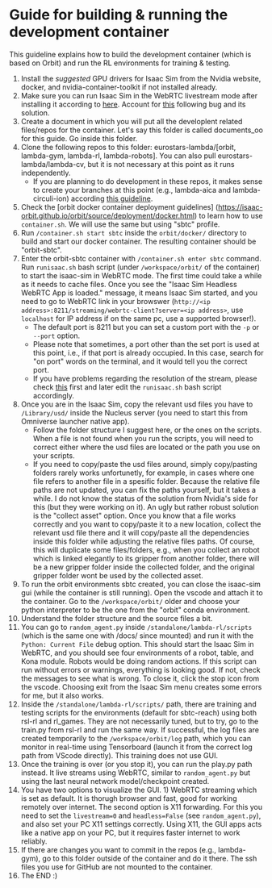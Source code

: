 # Guide for building & running the development container

This guideline explains how to build the development container (which is based on Orbit) and run the RL environments for training & testing.

1) Install the *suggested* GPU drivers for Isaac Sim from the Nvidia website, docker, and nvidia-container-toolkit if not installed already.
2) Make sure you can run Isaac Sim in the WebRTC livestream mode after installing it according to [here](https://docs.omniverse.nvidia.com/isaacsim/latest/installation/install_container.html). Account for [this](https://forums.developer.nvidia.com/t/webrtc-streaming-does-not-work-on-orbit-scripts-with-isaac-sim-2023-1-1/289821/3) following bug and its solution.
3) Create a document in which you will put all the developlent related files/repos for the container. Let's say this folder is called documents_oo for this guide. Go inside this folder.
4) Clone the following repos to this folder: eurostars-lambda/[orbit, lambda-gym, lambda-rl, lambda-robots]. You can also pull eurostars-lambda/lambda-cv, but it is not necessary at this point as it runs independently. 
    - If you are planning to do development in these repos, it makes sense to create your branches at this point (e.g., lambda-aica and lambda-circuli-ion) according [this guideline](CROSS_INSTITUTIONAL_REPO_BRANCH_SYNC_GUIDE.md).
5) Check the [orbit docker container deployment guidelines] (https://isaac-orbit.github.io/orbit/source/deployment/docker.html) to learn how to use `container.sh`. We will use the same but using "sbtc" profile.
6) Run `/container.sh start sbtc` inside the `orbit/docker/` directory to build and start our docker container. The resulting container should be "orbit-sbtc".
7) Enter the orbit-sbtc container with `/container.sh enter sbtc` command. Run `runisaac.sh` bash script (under `/workspace/orbit/` of the container) to start the isaac-sim in WebRTC mode. The first time could take a while as it needs to cache files. Once you see the  "Isaac Sim Headless WebRTC App is loaded." message, it means Isaac Sim started, and you need to go to WebRTC link in your browswer (`http://<ip address>:8211/streaming/webrtc-client?server=<ip address>`,  use `localhost` for IP address if on the same pc, use a supported browser!). 
    - The default port is 8211 but you can set a custom port with the `-p` or `--port` option.
    - Please note that sometimes, a port other than the set port is used at this point, i.e., if that port is already occupied. In this case, search for "on port" words on the terminal, and it would tell you the correct port.  
    - If you have problems regarding the resolution of the stream, please check [this](https://forums.developer.nvidia.com/t/changing-the-display-resolution-of-the-webrtc-streaming-in-isaac-sim-2023-1-0/270110) first and later edit the `runisaac.sh` bash script accordingly.
9) Once you are in the Isaac Sim, copy the relevant usd files you have to `/Library/usd/` inside the Nucleus server (you need to start this from Omniverse launcher native app). 
    - Follow the folder structure I suggest here, or the ones on the scripts. When a file is not found when you run the scripts, you will need to correct either where the usd files are located or the path you use on your scripts.
    - If you need to copy/paste the usd files around, simply copy/pasting folders rarely works unfortunetly, for example, in cases where one file refers to another file in a spesific folder. Because the relative file paths are not updated, you can fix the paths yourself, but it takes a while. I do not know the status of the solution from Nvidia's side for this (but they were working on it). An ugly but rather robust solution is the "collect asset" option. Once you know that a file works correctly and you want to copy/paste it to a new location, collect the relevant usd file there and it will copy/paste all the dependencies inside this folder while adjusting the relative files paths. Of course, this will duplicate some files/folders, e.g., when you collect an robot which is linked elegantly to its gripper from another folder, there will be a new gripper folder inside the collected folder, and the original gripper folder wont be used by the collected asset.
10) To run the orbit environments sbtc created, you can close the isaac-sim gui (while the container is still running). Open the vscode and attach it to the container. Go to the `/workspace/orbit/` older and choose your python interpreter to be the one from the "orbit" conda environment. 
11) Understand the folder structure and the source files a bit.
12) You can go to `random_agent.py` inside `/standalone/lambda-rl/scripts` (which is the same one with /docs/ since mounted) and run it with the `Python: Current File` debug option. This should start the Isaac Sim in WebRTC, and you should see four environments of a robot, table, and Kona module. Robots would be doing random actions. If this script can run without errors or warnings, everything is looking good. If not, check the messages to see what is wrong. To close it, click the stop icon from the vscode. Choosing exit from the Isaac Sim menu creates some errors for me, but it also works.
12) Inside the `/standalone/lambda-rl/scripts/` path, there are training and testing scripts for the environments (default for sbtc-reach) using both rsl-rl and rl_games. They are not necessarily tuned, but to try, go to the train.py from rsl-rl and run the same way. If successful, the log files are created temporarily to the `/workspace/orbit/log` path, which you can monitor in real-time using Tensorboard (launch it from the correct log path from VScode directly). This training does not use GUI.
13) Once the training is over (or you stop it), you can run the play.py path instead. It live streams using WebRTC, similar to `random_agent.py` but using the last neural network model/checkpoint created.
14) You have two options to visualize the GUI. 1) WebRTC streaming which is set as default. It is thorugh browser and fast, good for working remotely over internet. The second option is X11 forwarding. For this you need to set the `livestream=0` and `headless=False` (see `random_agent.py`), and also set your PC X11 settings correctly. Using X11, the GUI apps acts like a native app on your PC, but it requires faster internet to work reliably.
15) If there are changes you want to commit in the repos (e.g., lambda-gym), go to this folder outside of the container and do it there. The ssh files you use for GitHub are not mounted to the container.
16) The END :)

